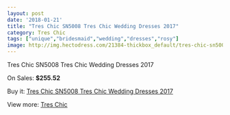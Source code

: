 ```yaml
---
layout: post
date: '2018-01-21'
title: "Tres Chic SN5008 Tres Chic Wedding Dresses 2017"
category: Tres Chic
tags: ["unique","bridesmaid","wedding","dresses","rosy"]
image: http://img.hectodress.com/21384-thickbox_default/tres-chic-sn5008-tres-chic-wedding-dresses-2013.jpg
---
```

Tres Chic SN5008 Tres Chic Wedding Dresses 2017

On Sales: **$255.52**
<a href="https://www.hectodress.com/tres-chic/9913-tres-chic-sn5008-tres-chic-wedding-dresses-2013.html"><amp-img layout="responsive" width="600" height="600" src="//img.hectodress.com/21384-thickbox_default/tres-chic-sn5008-tres-chic-wedding-dresses-2013.jpg" alt="Tres Chic SN5008 Tres Chic Wedding Dresses 2017 0" /></a>

Buy it: [Tres Chic SN5008 Tres Chic Wedding Dresses 2017](https://www.hectodress.com/tres-chic/9913-tres-chic-sn5008-tres-chic-wedding-dresses-2013.html "Tres Chic SN5008 Tres Chic Wedding Dresses 2017")

View more: [Tres Chic](https://www.hectodress.com/164-tres-chic "Tres Chic")
